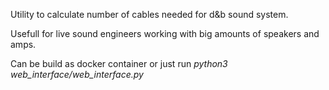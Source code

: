 Utility to calculate number of cables needed for d&b sound system.

Usefull for live sound engineers working with big amounts of speakers and amps.

Can be build as docker container or just run *python3 web_interface/web_interface.py*
